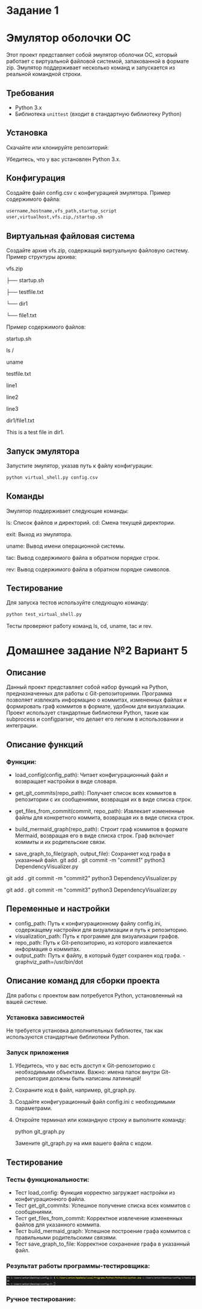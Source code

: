  # Задание 1
 # Эмулятор оболочки ОС

Этот проект представляет собой эмулятор оболочки ОС, который работает с виртуальной файловой системой, запакованной в формате zip. Эмулятор поддерживает несколько команд и запускается из реальной командной строки.

## Требования

- Python 3.x
- Библиотека `unittest` (входит в стандартную библиотеку Python)

## Установка

Скачайте или клонируйте репозиторий:

Убедитесь, что у вас установлен Python 3.x.

## Конфигурация

Создайте файл config.csv с конфигурацией эмулятора. Пример содержимого файла:

```sh
username,hostname,vfs_path,startup_script
user,virtualhost,vfs.zip,/startup.sh
```
## Виртуальная файловая система

Создайте архив vfs.zip, содержащий виртуальную файловую систему. Пример структуры архива:

vfs.zip

├── startup.sh

├── testfile.txt

└── dir1

  └── file1.txt
    

Пример содержимого файлов:

startup.sh

ls /

uname

testfile.txt


line1

line2

line3

dir1/file1.txt


This is a test file in dir1.

## Запуск эмулятора

Запустите эмулятор, указав путь к файлу конфигурации:
```sh
python virtual_shell.py config.csv
```
## Команды

Эмулятор поддерживает следующие команды:

ls: Список файлов и директорий.
cd: Смена текущей директории.

exit: Выход из эмулятора.

uname: Вывод имени операционной системы.

tac: Вывод содержимого файла в обратном порядке строк.

rev: Вывод содержимого файла в обратном порядке символов.

## Тестирование
Для запуска тестов используйте следующую команду:

```sh
python test_virtual_shell.py
```
Тесты проверяют работу команд ls, cd, uname, tac и rev.


# Домашнее задание №2 Вариант 5

## Описание
Данный проект представляет собой набор функций на Python, предназначенных для работы с Git-репозиториями. Программа позволяет извлекать информацию о коммитах, измененных файлах и формировать граф коммитов в формате, удобном для визуализации. Проект использует стандартные библиотеки Python, такие как subprocess и configparser, что делает его легким в использовании и интеграции.

## Описание функций

### Функции:
- load_config(config_path): Читает конфигурационный файл и возвращает настройки в виде словаря.
  
- get_git_commits(repo_path): Получает список всех коммитов в репозитории с их сообщениями, возвращая их в виде списка строк.

- get_files_from_commit(commit, repo_path): Извлекает измененные файлы для конкретного коммита, возвращая их в виде списка строк.

- build_mermaid_graph(repo_path): Строит граф коммитов в формате Mermaid, возвращая его в виде списка строк. Граф включает коммиты и их родительские связи.

- save_graph_to_file(graph, output_file): Сохраняет код графа в указанный файл.
git add .
git commit -m "commit1"
python3 DependencyVisualizer.py

git add . 
git commit -m "commit2" 
python3 DependencyVisualizer.py

git add . 
git commit -m "commit3" 
python3 DependencyVisualizer.py

## Переменные и настройки
- config_path: Путь к конфигурационному файлу config.ini, содержащему настройки для визуализации и путь к репозиторию.
- visualization_path: Путь к программе для визуализации графов.
- repo_path: Путь к Git-репозиторию, из которого извлекается информация о коммитах.
- output_path: Путь к файлу, в который будет сохранен код графа.
-graphviz_path=/usr/bin/dot


## Описание команд для сборки проекта
Для работы с проектом вам потребуется Python, установленный на вашей системе.

### Установка зависимостей
Не требуется установка дополнительных библиотек, так как используются стандартные библиотеки Python.

### Запуск приложения
1. Убедитесь, что у вас есть доступ к Git-репозиторию с необходимыми объектами. Важно: имена папок внутри Git-репозитория должны быть написаны латиницей!
2. Сохраните код в файл, например, git_graph.py.
3. Создайте конфигурационный файл config.ini с необходимыми параметрами.
4. Откройте терминал или командную строку и выполните команду:
   
   python git_graph.py
   
   Замените git_graph.py на имя вашего файла с кодом.


## Тестирование
### Тесты функциональности:
- Тест load_config: Функция корректно загружает настройки из конфигурационного файла.
- Тест get_git_commits: Успешное получение списка всех коммитов с сообщениями.
- Тест get_files_from_commit: Корректное извлечение измененных файлов для указанного коммита.
- Тест build_mermaid_graph: Успешное построение графа коммитов с правильными родительскими связями.
- Тест save_graph_to_file: Корректное сохранение графа в указанный файл.

### Результат работы программы-тестировщика:
![](https://github.com/AntoshkA-30I/config-2/blob/main/images/test%20program.png) 
### Ручное тестирование:
